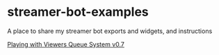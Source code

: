 # streamer-bot-examples
A place to share my streamer bot exports and widgets, and instructions

[Playing with Viewers Queue System v0.7](playerQueue/README.md)
